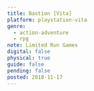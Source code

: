 ```yaml
---
title: Bastion [Vita]
platform: playstation-vita
genre:
  - action-adventure
  - rpg
note: Limited Run Games
digital: false
physical: true
guide: false
pending: false
posted: 2018-11-17
---
```

